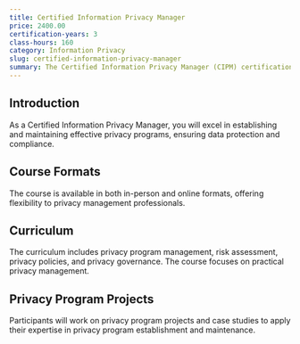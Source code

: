 ```yaml
---
title: Certified Information Privacy Manager
price: 2400.00
certification-years: 3
class-hours: 160
category: Information Privacy
slug: certified-information-privacy-manager
summary: The Certified Information Privacy Manager (CIPM) certification is designed for professionals in information privacy management and governance roles. This comprehensive course covers privacy program management, risk assessment, and privacy policies. It equips candidates with the skills needed to establish and maintain effective privacy programs.
---
```


## Introduction

As a Certified Information Privacy Manager, you will excel in establishing and maintaining effective privacy programs, ensuring data protection and compliance.

## Course Formats

The course is available in both in-person and online formats, offering flexibility to privacy management professionals.

## Curriculum

The curriculum includes privacy program management, risk assessment, privacy policies, and privacy governance. The course focuses on practical privacy management.

## Privacy Program Projects

Participants will work on privacy program projects and case studies to apply their expertise in privacy program establishment and maintenance.

